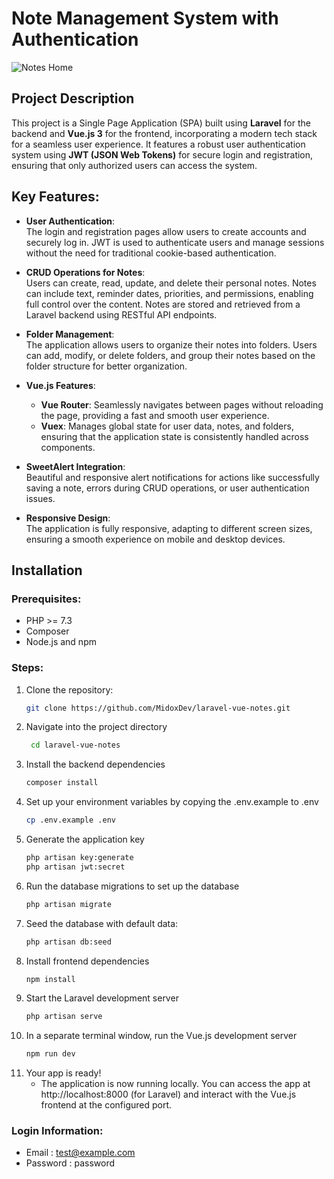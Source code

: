 # Note Management System with Authentication
![Notes Home](images/1-notes.png)

## Project Description
This project is a Single Page Application (SPA) built using **Laravel** for the backend and **Vue.js 3** for the frontend, incorporating a modern tech stack for a seamless user experience. It features a robust user authentication system using **JWT (JSON Web Tokens)** for secure login and registration, ensuring that only authorized users can access the system.

## Key Features:
- **User Authentication**:  
  The login and registration pages allow users to create accounts and securely log in. JWT is used to authenticate users and manage sessions without the need for traditional cookie-based authentication.
  
- **CRUD Operations for Notes**:  
  Users can create, read, update, and delete their personal notes. Notes can include text, reminder dates, priorities, and permissions, enabling full control over the content. Notes are stored and retrieved from a Laravel backend using RESTful API endpoints.

- **Folder Management**:  
  The application allows users to organize their notes into folders. Users can add, modify, or delete folders, and group their notes based on the folder structure for better organization.

- **Vue.js Features**:  
  - **Vue Router**: Seamlessly navigates between pages without reloading the page, providing a fast and smooth user experience.
  - **Vuex**: Manages global state for user data, notes, and folders, ensuring that the application state is consistently handled across components.

- **SweetAlert Integration**:  
  Beautiful and responsive alert notifications for actions like successfully saving a note, errors during CRUD operations, or user authentication issues.

- **Responsive Design**:  
  The application is fully responsive, adapting to different screen sizes, ensuring a smooth experience on mobile and desktop devices.

## Installation

### Prerequisites:
- PHP >= 7.3
- Composer
- Node.js and npm

### Steps:
1. Clone the repository:
   ```bash
   git clone https://github.com/MidoxDev/laravel-vue-notes.git

2. Navigate into the project directory
   ```bash
    cd laravel-vue-notes
3. Install the backend dependencies
   ```bash
   composer install
4. Set up your environment variables by copying the .env.example to .env
   ```bash
   cp .env.example .env
5. Generate the application key
   ```bash
   php artisan key:generate
   php artisan jwt:secret
6. Run the database migrations to set up the database
   ```bash
   php artisan migrate
7. Seed the database with default data:
   ```bash
   php artisan db:seed
8. Install frontend dependencies
   ```bash
   npm install
9. Start the Laravel development server
   ```bash
   php artisan serve
10. In a separate terminal window, run the Vue.js development server
    ```bash
    npm run dev
11. Your app is ready!
    - The application is now running locally. You can access the app at http://localhost:8000 (for Laravel) and interact with the Vue.js frontend at the configured port.

### Login Information:
- Email : test@example.com
- Password : password
